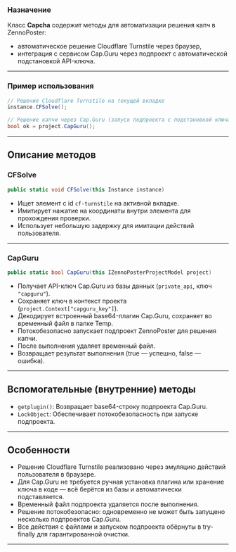

### Назначение
Класс **Capcha** содержит методы для автоматизации решения капч в ZennoPoster:

- автоматическое решение Cloudflare Turnstile через браузер,
- интеграция с сервисом Cap.Guru через подпроект с автоматической подстановкой API-ключа.

---

### Пример использования

```csharp
// Решение Cloudflare Turnstile на текущей вкладке
instance.CFSolve();

// Решение капчи через Cap.Guru (запуск подпроекта с подстановкой ключа)
bool ok = project.CapGuru();
```


---

## Описание методов

### CFSolve

```csharp
public static void CFSolve(this Instance instance)
```

- Ищет элемент с id `cf-turnstile` на активной вкладке.
- Имитирует нажатие на координаты внутри элемента для прохождения проверки.
- Использует небольшую задержку для имитации действий пользователя.

---

### CapGuru

```csharp
public static bool CapGuru(this IZennoPosterProjectModel project)
```

- Получает API-ключ Cap.Guru из базы данных (`private_api`, ключ `"capguru"`).
- Сохраняет ключ в контекст проекта (`project.Context["capguru_key"]`).
- Декодирует встроенный base64-плагин Cap.Guru, сохраняет во временный файл в папке Temp.
- Потокобезопасно запускает подпроект ZennoPoster для решения капчи.
- После выполнения удаляет временный файл.
- Возвращает результат выполнения (true — успешно, false — ошибка).

---

## Вспомогательные (внутренние) методы

- `getplugin()`: Возвращает base64-строку подпроекта Cap.Guru.
- `LockObject`: Обеспечивает потокобезопасность при запуске подпроекта.

---

## Особенности

- Решение Cloudflare Turnstile реализовано через эмуляцию действий пользователя в браузере.
- Для Cap.Guru не требуется ручная установка плагина или хранение ключа в коде — всё берётся из базы и автоматически подставляется.
- Временный файл подпроекта удаляется после выполнения.
- Решение потокобезопасно: одновременно не может быть запущено несколько подпроектов Cap.Guru.
- Все действия с файлами и запуском подпроекта обёрнуты в try-finally для гарантированной очистки.

---


